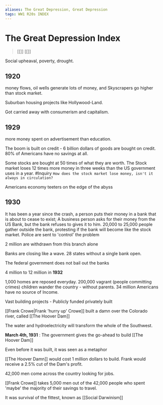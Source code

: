 ```yaml
---
aliases: The Great Depression, Great Depression
tags: WW1 R20s INDEX
---
```

# The Great Depression Index

> [[]]
> [[]]

Social upheaval, poverty, drought.

## 1920 
money flows, oil wells generate lots of money, and Skyscrapers go higher than stock market.

Suburban housing projects like Hollywood-Land.

Got carried away with consumerism and capitalism.

## 1929
more money spent on advertisement than education.

The boom is built on credit - 6 billion dollars of goods are bought on credit. 80% of Americans have no savings at all.

Some stocks are bought at 50 times of what they are worth.
The Stock market loses 12 times more money in three weeks than the US government uses in a year. #Inquiry `How does the stock market lose money, isn't it always in circulation?`

Americans economy teeters on the edge of the abyss

## 1930
It has been a year since the crash, a person puts their money in a bank that is about to cease to exist; A business person asks for their money from the US Bank, but the bank refuses to gives it to him.
20,000 to 25,000 people gather outside the bank, protesting if the bank will become like the stock market. Police are sent to 'control' the problem

2 million are withdrawn from this branch alone

Banks are closing like a wave.
28 states without a single bank open.

The federal government does not bail out the banks 

4 million to 12 million in **1932**

1,000 homes are reposed everyday.
200,000 vagrant (people committing crimes) children wander the country - without parents.
34 million Americans have no source of Income.

Vast building projects - Publicly funded privately built

[[Frank Crowe|Frank 'hurry up' Crowe]] built a damn over the Colorado river, called [[The Hoover Dam]]

The water and hydroelectricity will transform the whole of the Southwest.

**March 4th, 1931** : The government gives the go-ahead to build [[The Hoover Dam]]

Even before it was built, it was seen as a metaphor

[[The Hoover Damn]] would cost 1 million dollars to build.
Frank would receive a 2.5% cut of the Dam's profit. 

42,000 men come across the country looking for jobs.

[[Frank Crowe]] takes 5,000 men out of the 42,000 people who spent 'maybe' the majority of their savings to travel.

It was survival of the fittest, known as [[Social Darwinism]]

